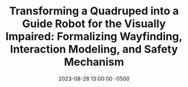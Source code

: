 ---
layout: post
title: "Transforming a Quadruped into a Guide Robot for the Visually Impaired: Formalizing Wayfinding, Interaction Modeling, and Safety Mechanism"
authors: J. Taery Kim, Wenhao Yu, Yash Kothari, Jie Tan, Greg Turk, Sehoon Ha
venue: [Not Provided]
published: 2023-
link: https://arxiv.org/abs/2306.14055
date: 2023-08-28 13:00:00 -0500
location: N09, EB
leader: David Defazio
tags:
- Learning
---